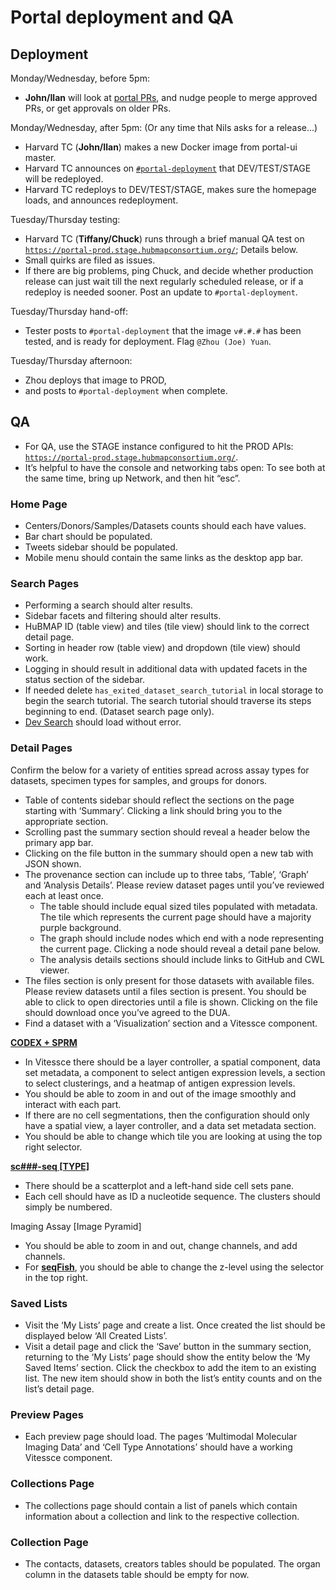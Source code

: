 # Portal deployment and QA

## Deployment

Monday/Wednesday, before 5pm:
*   **John/Ilan** will look at [portal PRs](https://github.com/hubmapconsortium/portal-ui/pulls), and nudge people to merge approved PRs, or get approvals on older PRs. 

Monday/Wednesday, after 5pm: (Or any time that Nils asks for a release...)
*   Harvard TC (**John/Ilan**) makes a new Docker image from portal-ui master.
*   Harvard TC announces on [`#portal-deployment`](https://hubmapconsortium.slack.com/archives/C016TK0APV2) that DEV/TEST/STAGE will be redeployed.
*   Harvard TC redeploys to DEV/TEST/STAGE, makes sure the homepage loads, and announces redeployment.

Tuesday/Thursday testing:
*   Harvard TC (**Tiffany/Chuck**) runs through a brief manual QA test on [`https://portal-prod.stage.hubmapconsortium.org/`](https://portal-prod.stage.hubmapconsortium.org/); Details below.
*   Small quirks are filed as issues.
*   If there are big problems, ping Chuck, and decide whether production release can just wait till the next regularly scheduled release, or if a redeploy is needed sooner. Post an update to `#portal-deployment`.

Tuesday/Thursday hand-off:
*   Tester posts to `#portal-deployment` that the image `v#.#.#` has been tested, and is ready for deployment. Flag `@Zhou (Joe) Yuan`.

Tuesday/Thursday afternoon:
*   Zhou deploys that image to PROD,
*   and posts to `#portal-deployment` when complete.

## QA

- For QA, use the STAGE instance configured to hit the PROD APIs: [`https://portal-prod.stage.hubmapconsortium.org/`](https://portal-prod.stage.hubmapconsortium.org).
- It’s helpful to have the console and networking tabs open: To see both at the same time, bring up Network, and then hit “esc”.

### Home Page

*   Centers/Donors/Samples/Datasets counts should each have values.
*   Bar chart should be populated.
*   Tweets sidebar should be populated.
*   Mobile menu should contain the same links as the desktop app bar.

### Search Pages

*   Performing a search should alter results.
*   Sidebar facets and filtering should alter results.
*   HuBMAP ID (table view) and tiles (tile view) should link to the correct detail page.
*   Sorting in header row (table view) and dropdown (tile view) should work.
*   Logging in should result in additional data with updated facets in the status section of the sidebar.
*   If needed delete `has_exited_dataset_search_tutorial`  in local storage to begin the search tutorial. The search tutorial should traverse its steps beginning to end. (Dataset search page only).
*   [Dev Search](https://portal-prod.stage.hubmapconsortium.org/dev-search) should load without error.

### Detail Pages

Confirm the below for a variety of entities spread across assay types for datasets, specimen types for samples, and groups for donors.

*   Table of contents sidebar should reflect the sections on the page starting with ‘Summary’. Clicking a link should bring you to the appropriate section.
*   Scrolling past the summary section should reveal a header below the primary app bar.
*   Clicking on the file button in the summary should open a new tab with JSON shown.
*   The provenance section can include up to three tabs, ‘Table’, ‘Graph’ and ‘Analysis Details’. Please review dataset pages until you’ve reviewed each at least once.
    *   The table should include equal sized tiles populated with metadata. The tile which represents the current page should have a majority purple background.
    *   The graph should include nodes which end with a node representing the current page. Clicking a node should reveal a detail pane below.
    *   The analysis details sections should include links to GitHub and CWL viewer.
*   The files section is only present for those datasets with available files. Please review datasets until a files section is present. You should be able to click to open directories until a file is shown. Clicking on the file should download once you’ve agreed to the DUA.
*   Find a dataset with a ‘Visualization’ section and a Vitessce component.

**[CODEX + SPRM](https://portal-prod.stage.hubmapconsortium.org/search?mapped_data_types[0]=CODEX%20%5BCytokit%20%2B%20SPRM%5D&entity_type[0]=Dataset)**

*   In Vitessce there should be a layer controller, a spatial component, data set metadata, a component to select antigen expression levels, a section to select clusterings, and a heatmap of antigen expression levels.
*   You should be able to zoom in and out of the image smoothly and interact with each part.
*   If there are no cell segmentations, then the configuration should only have a spatial view, a layer controller, and a data set metadata section.
*   You should be able to change which tile you are looking at using the top right selector.

**[sc###-seq [TYPE]](https://portal-prod.stage.hubmapconsortium.org/search?mapped_data_types[0]=scRNA-seq%20%2810x%20Genomics%29%20%5BSalmon%5D&entity_type[0]=Dataset)**

*   There should be a scatterplot and a left-hand side cell sets pane.
*   Each cell should have as ID a nucleotide sequence. The clusters should simply be numbered.

Imaging Assay [Image Pyramid]

*   You should be able to zoom in and out, change channels, and add channels.
*   For **[seqFish](https://portal-prod.stage.hubmapconsortium.org/search?mapped_data_types[0]=seqFISH&entity_type[0]=Dataset)**, you should be able to change the z-level using the selector in the top right.

### Saved Lists

*   Visit the ‘My Lists’ page and create a list. Once created the list should be displayed below ‘All Created Lists’.
*   Visit a detail page and click the ‘Save’ button in the summary section, returning to the ‘My Lists’ page should show the entity below the ‘My Saved Items’ section. Click the checkbox to add the item to an existing list. The new item should show in both the list’s entity counts and on the list’s detail page.

### Preview Pages

*   Each preview page should load. The pages ‘Multimodal Molecular Imaging Data’ and ‘Cell Type Annotations’ should have a working Vitessce component.

### Collections Page

*   The collections page should contain a list of panels which contain information about a collection and link to the respective collection.

### Collection Page

*   The contacts, datasets, creators tables should be populated. The organ column in the datasets table should be empty for now.
